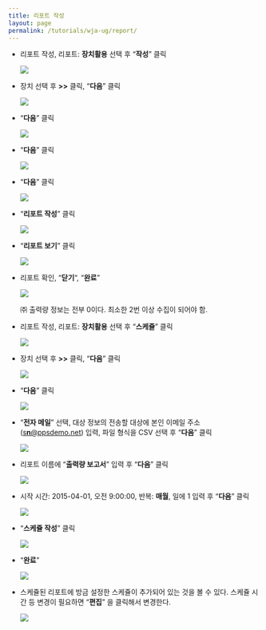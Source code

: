 ```yaml
---
title: 리포트 작성
layout: page
permalink: /tutorials/wja-ug/report/
---
```

  * 리포트 작성, 리포트: **장치활용** 선택 후 &#8220;**작성**&#8221; 클릭

	![](http://soonmo.github.io/images/wja-ug-276.jpg)

  * 장치 선택 후 **>>** 클릭, &#8220;**다음**&#8221; 클릭

	![](http://soonmo.github.io/images/wja-ug-227.jpg)

  * &#8220;**다음**&#8221; 클릭

	![](http://soonmo.github.io/images/wja-ug-278.jpg)

  * &#8220;**다음**&#8221; 클릭

	![](http://soonmo.github.io/images/wja-ug-279.jpg)

  * &#8220;**다음**&#8221; 클릭

	![](http://soonmo.github.io/images/wja-ug-280.jpg)

  * &#8220;**리포트 작성**&#8221; 클릭

	![](http://soonmo.github.io/images/wja-ug-281.jpg)

  * &#8220;**리포트 보기**&#8221; 클릭

	![](http://soonmo.github.io/images/wja-ug-282.jpg)

  * 리포트 확인, &#8220;**닫기**&#8220;, &#8220;**완료**&#8221;

	![](http://soonmo.github.io/images/wja-ug-283.jpg)
  
    ㈜ 출력량 정보는 전부 0이다. 최소한 2번 이상 수집이 되어야 함.
  * 리포트 작성, 리포트: **장치활용** 선택 후 &#8220;**스케쥴**&#8221; 클릭

	![](http://soonmo.github.io/images/wja-ug-284.jpg)

  * 장치 선택 후 **>>** 클릭, &#8220;**다음**&#8221; 클릭

	![](http://soonmo.github.io/images/wja-ug-285.jpg)

  * &#8220;**다음**&#8221; 클릭

	![](http://soonmo.github.io/images/wja-ug-286.jpg)

  * &#8220;**전자 메일**&#8221; 선택, 대상 정보의 전송할 대상에 본인 이메일 주소 ([s**n**@ppsdemo.net](mailto:sn@ppsdemo.net)) 입력, 파일 형식을 CSV 선택 후 “**다음**” 클릭

	![](http://soonmo.github.io/images/wja-ug-287.jpg)

  * 리포트 이름에 &#8220;**출력량 보고서**&#8221; 입력 후 &#8220;**다음**&#8221; 클릭

	![](http://soonmo.github.io/images/wja-ug-288.jpg)

  * 시작 시간: 2015-04-01, 오전 9:00:00, 반복: **매월**, 일에 1 입력 후 “**다음**” 클릭

	![](http://soonmo.github.io/images/wja-ug-289.jpg)

  * &#8220;**스케쥴 작성**&#8221; 클릭

	![](http://soonmo.github.io/images/wja-ug-290.jpg)

  * &#8220;**완료**&#8221;

	![](http://soonmo.github.io/images/wja-ug-291.jpg)

  * 스케쥴된 리포트에 방금 설정한 스케쥴이 추가되어 있는 것을 볼 수 있다. 스케쥴 시간 등 변경이 필요하면 “**편집**” 을 클릭해서 변경한다.

	![](http://soonmo.github.io/images/wja-ug-292.jpg)